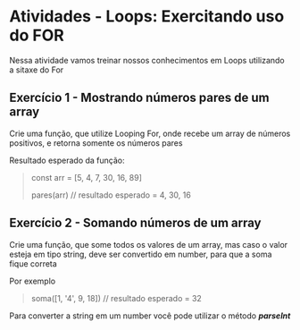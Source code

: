 # Atividades - Loops: Exercitando uso do FOR

Nessa atividade vamos treinar nossos conhecimentos em Loops utilizando a sitaxe do For

## Exercício 1 - Mostrando números pares de um array

Crie uma função, que utilize Looping For, onde recebe um array de números positivos, e retorna somente os números pares

Resultado esperado da função:

> const arr = [5, 4, 7, 30, 16, 89]
>
> pares(arr) // resultado esperado = 4, 30, 16

## Exercício 2 - Somando números de um array

Crie uma função, que some todos os valores de um array, mas caso o valor esteja em tipo string, deve ser convertido em number, para que a soma fique correta

Por exemplo

> soma([1, '4', 9, 18]) // resultado esperado = 32

Para converter a string em um number você pode utilizar o método ***parseInt*** 